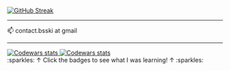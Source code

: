 [![GitHub Streak](https://streak-stats.demolab.com?user=BSski&theme=holi-theme&hide_border=true&border_radius=0&date_format=j%20M%5B%20Y%5D&exclude_days=Sun&background=90%2C030314%2C04003BA6&sideNums=EBEAE9&hide_current_streak=true)](https://git.io/streak-stats)

<hr>

📫 contact.bsski at gmail

<hr>

<a href="https://tryhackme.com/p/bsski">
  <img alt="Codewars stats" src="https://tryhackme-badges.s3.amazonaws.com/bsski.png">
</a>


<a href="https://www.codewars.com/users/bsski">
  <img align="top" alt="Codewars stats" src="https://www.codewars.com/users/bsski/badges/small">
</a>

<br>
:sparkles: &#8593; Click the badges to see what I was learning! &#8593; :sparkles:

<!--
<img src="https://komarev.com/ghpvc/?username=bsski&label=Profile%20views&color=2fab18&style=flat" alt="bsski" />
-->
